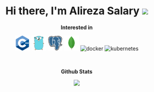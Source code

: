 <h1 align="center">Hi there, I'm Alireza Salary <img src="https://media.giphy.com/media/hvRJCLFzcasrR4ia7z/giphy.gif" width="25px"></h1>

<p align="center"> 
 <strong>
  Interested in
  </strong>
</p>

<p align="center"> 
  <img src="https://github.com/devicons/devicon/blob/master/icons/cplusplus/cplusplus-original.svg" alt="c++" width="40" height="40" />
  <img src="https://github.com/devicons/devicon/blob/master/icons/go/go-original.svg" alt="go" width="40" height="40" />
  <img src="https://github.com/devicons/devicon/blob/master/icons/postgresql/postgresql-original.svg" alt="postgresql" width="40" height="40" />
  <img src="https://github.com/devicons/devicon/blob/master/icons/mongodb/mongodb-original.svg" alt="mongodb" width="40" height="40" />
  <img src="https://devicon.dev/devicon.git/icons/docker/docker-original-wordmark.svg" alt="docker" width="40" height="40" />
  <img src="https://img.icons8.com/color/48/000000/kubernetes.png" alt="kubernetes" width="43" height="43" />
</p>

</br>

<p align="center"> 
 <strong>
  Github Stats
  </strong>
</p>

<p align="center">
 <a href="#" alt="Alireza Salary's github stats"><img src="https://github-readme-stats.vercel.app/api?username=arsmn&show_icons=true&theme=radical&hide_title=true" /></a>
</p>
